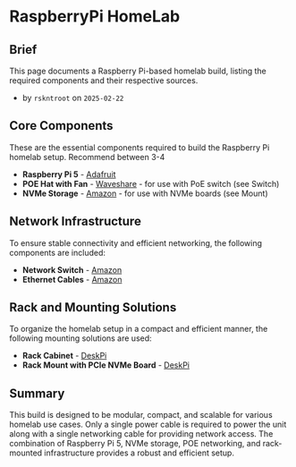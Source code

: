 # RaspberryPi HomeLab

## Brief

This page documents a Raspberry Pi-based homelab build, listing the required components and their respective sources.

- by `rskntroot` on `2025-02-22`

## Core Components

These are the essential components required to build the Raspberry Pi homelab setup. Recommend between 3-4

- **Raspberry Pi 5** - [Adafruit](https://www.adafruit.com/product/5812)
- **POE Hat with Fan** - [Waveshare](https://www.waveshare.com/poe-hat-f.htm) - for use with PoE switch (see Switch)
- **NVMe Storage** - [Amazon](https://www.amazon.com/gp/product/B07XHMB5GP/) - for use with NVMe boards (see Mount)

## Network Infrastructure

To ensure stable connectivity and efficient networking, the following components are included:

- **Network Switch** - [Amazon](https://www.amazon.com/gp/product/B08FCQ8BRC/)
- **Ethernet Cables** - [Amazon](https://www.amazon.com/gp/product/B00FTGETWK/)

## Rack and Mounting Solutions

To organize the homelab setup in a compact and efficient manner, the following mounting solutions are used:

- **Rack Cabinet** - [DeskPi](https://deskpi.com/products/deskpi-rackmate-t1-rackmount-10-inch-4u-server-cabinet-for-network-servers-audio-and-video-equipment?variant=44577297367196)
- **Rack Mount with PCIe NVMe Board** - [DeskPi](https://deskpi.com/products/deskpi-rackmate-10-inch-2u-rack-mount-with-pcie-nvme-board-for-raspberry-pi-5-4b?variant=44571403223196)

## Summary

This build is designed to be modular, compact, and scalable for various homelab use cases.
 Only a single power cable is required to power the unit along with a single networking cable for providing network access.
 The combination of Raspberry Pi 5, NVMe storage, POE networking, and rack-mounted infrastructure provides a robust and efficient setup.
